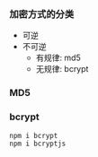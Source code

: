 ### **加密方式的分类**
+ 可逆
+ 不可逆
  - 有规律: md5
  - 无规律: bcrypt

### **MD5**
### **bcrypt**
```bash
npm i bcrypt
npm i bcryptjs
```